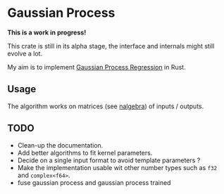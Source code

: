 # Gaussian Process

**This is a work in progress!**

This crate is still in its alpha stage, the interface and internals might still evolve a lot.

My aim is to implement [Gaussian Process Regression](https://en.wikipedia.org/wiki/Gaussian_process) in Rust.

## Usage

The algorithm works on matrices (see [nalgebra](https://www.nalgebra.org/quick_reference/)) of inputs / outputs.

## TODO

- Clean-up the documentation.
- Add better algorithms to fit kernel parameters.
- Decide on a single input format to avoid template parameters ?
- Make the implementation usable wit other number types such as `f32` and `complex<f64>`.
- fuse gaussian process and gaussian process trained